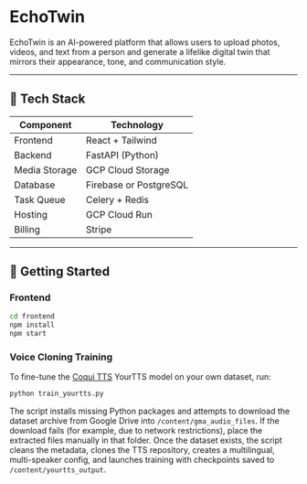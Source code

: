 # EchoTwin

EchoTwin is an AI-powered platform that allows users to upload photos, videos, and text from a person and generate a lifelike digital twin that mirrors their appearance, tone, and communication style.

---

## 🧱 Tech Stack

| Component       | Technology             |
|----------------|------------------------|
| Frontend        | React + Tailwind       |
| Backend         | FastAPI (Python)       |
| Media Storage   | GCP Cloud Storage      |
| Database        | Firebase or PostgreSQL |
| Task Queue      | Celery + Redis         |
| Hosting         | GCP Cloud Run          |
| Billing         | Stripe                 |

---

## 🚀 Getting Started

### Frontend
```bash
cd frontend
npm install
npm start
```

### Voice Cloning Training
To fine-tune the [Coqui TTS](https://github.com/coqui-ai/TTS) YourTTS model on
your own dataset, run:

```bash
python train_yourtts.py
```
The script installs missing Python packages and attempts to download the
dataset archive from Google Drive into `/content/gma_audio_files`. If the
download fails (for example, due to network restrictions), place the extracted
files manually in that folder. Once the dataset exists, the script cleans the
metadata, clones the TTS repository, creates a multilingual, multi-speaker
config, and launches training with checkpoints saved to `/content/yourtts_output`.
